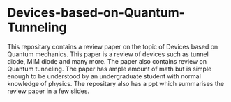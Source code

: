 # Devices-based-on-Quantum-Tunneling
This repositary contains a review paper on the topic of Devices based on Quantum mechanics. This paper is a review of devices such as tunnel diode, MIM diode and many more. The paper also contains review on Quantum tunneling. The paper has ample amount of math but is simple enough to be understood by an undergraduate student with normal knowledge of physics.
The repositary also has a ppt which summarises the review paper in a few slides.
